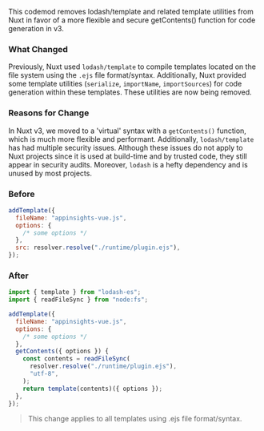 This codemod removes lodash/template and related template utilities from Nuxt in favor of a more flexible and secure getContents() function for code generation in v3.

### What Changed

Previously, Nuxt used `lodash/template` to compile templates located on the file system using the `.ejs` file format/syntax. Additionally, Nuxt provided some template utilities (`serialize`, `importName`, `importSources`) for code generation within these templates. These utilities are now being removed.

### Reasons for Change

In Nuxt v3, we moved to a 'virtual' syntax with a `getContents()` function, which is much more flexible and performant. Additionally, `lodash/template` has had multiple security issues. Although these issues do not apply to Nuxt projects since it is used at build-time and by trusted code, they still appear in security audits. Moreover, `lodash` is a hefty dependency and is unused by most projects.

### Before

```js
addTemplate({
  fileName: "appinsights-vue.js",
  options: {
    /* some options */
  },
  src: resolver.resolve("./runtime/plugin.ejs"),
});
```

### After

```js
import { template } from "lodash-es";
import { readFileSync } from "node:fs";

addTemplate({
  fileName: "appinsights-vue.js",
  options: {
    /* some options */
  },
  getContents({ options }) {
    const contents = readFileSync(
      resolver.resolve("./runtime/plugin.ejs"),
      "utf-8",
    );
    return template(contents)({ options });
  },
});
```

> This change applies to all templates using .ejs file format/syntax.
